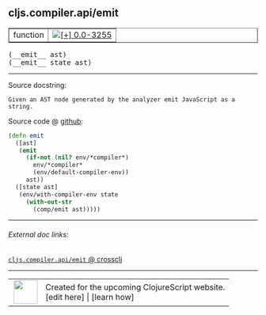## cljs.compiler.api/emit



 <table border="1">
<tr>
<td>function</td>
<td><a href="https://github.com/cljsinfo/cljs-api-docs/tree/0.0-3255"><img valign="middle" alt="[+] 0.0-3255" title="Added in 0.0-3255" src="https://img.shields.io/badge/+-0.0--3255-lightgrey.svg"></a> </td>
</tr>
</table>


 <samp>
(__emit__ ast)<br>
</samp>
 <samp>
(__emit__ state ast)<br>
</samp>

---





Source docstring:

```
Given an AST node generated by the analyzer emit JavaScript as a string.
```


Source code @ [github](https://github.com/clojure/clojurescript/blob/r1.7.28/src/main/clojure/cljs/compiler/api.clj#L20-L31):

```clj
(defn emit
  ([ast]
   (emit
     (if-not (nil? env/*compiler*)
       env/*compiler*
       (env/default-compiler-env))
     ast))
  ([state ast]
   (env/with-compiler-env state
     (with-out-str
       (comp/emit ast)))))
```

<!--
Repo - tag - source tree - lines:

 <pre>
clojurescript @ r1.7.28
└── src
    └── main
        └── clojure
            └── cljs
                └── compiler
                    └── <ins>[api.clj:20-31](https://github.com/clojure/clojurescript/blob/r1.7.28/src/main/clojure/cljs/compiler/api.clj#L20-L31)</ins>
</pre>

-->

---



###### External doc links:

[`cljs.compiler.api/emit` @ crossclj](http://crossclj.info/fun/cljs.compiler.api/emit.html)<br>

---

 <table>
<tr><td>
<img valign="middle" align="right" width="48px" src="http://i.imgur.com/Hi20huC.png">
</td><td>
Created for the upcoming ClojureScript website.<br>
[edit here] | [learn how]
</td></tr></table>

[edit here]:https://github.com/cljsinfo/cljs-api-docs/blob/master/cljsdoc/cljs.compiler.api/emit.cljsdoc
[learn how]:https://github.com/cljsinfo/cljs-api-docs/wiki/cljsdoc-files

<!--

This information was too distracting to show to readers, but I'll leave it
commented here since it is helpful to:

- pretty-print the data used to generate this document
- and show how to retrieve that data



The API data for this symbol:

```clj
{:ns "cljs.compiler.api",
 :name "emit",
 :signature ["[ast]" "[state ast]"],
 :history [["+" "0.0-3255"]],
 :type "function",
 :full-name-encode "cljs.compiler.api/emit",
 :source {:code "(defn emit\n  ([ast]\n   (emit\n     (if-not (nil? env/*compiler*)\n       env/*compiler*\n       (env/default-compiler-env))\n     ast))\n  ([state ast]\n   (env/with-compiler-env state\n     (with-out-str\n       (comp/emit ast)))))",
          :title "Source code",
          :repo "clojurescript",
          :tag "r1.7.28",
          :filename "src/main/clojure/cljs/compiler/api.clj",
          :lines [20 31]},
 :full-name "cljs.compiler.api/emit",
 :docstring "Given an AST node generated by the analyzer emit JavaScript as a string."}

```

Retrieve the API data for this symbol:

```clj
;; from Clojure REPL
(require '[clojure.edn :as edn])
(-> (slurp "https://raw.githubusercontent.com/cljsinfo/cljs-api-docs/catalog/cljs-api.edn")
    (edn/read-string)
    (get-in [:symbols "cljs.compiler.api/emit"]))
```

-->
